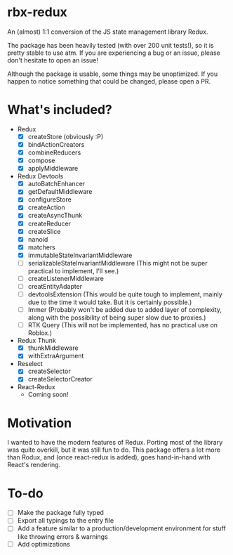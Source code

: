# rbx-redux
An (almost) 1:1 conversion of the JS state management library Redux.

The package has been heavily tested (with over 200 unit tests!), so it is pretty stable to use atm. If you are experiencing a bug or an issue, please don't hesitate to open an issue!

Although the package is usable, some things may be unoptimized. If you happen to notice something that could be changed, please open a PR.

# What's included?

* Redux
    - [x] createStore (obviously :P)
    - [x] bindActionCreators
    - [x] combineReducers
    - [x] compose
    - [x] applyMiddleware

* Redux Devtools
    - [x] autoBatchEnhancer
    - [x] getDefaultMiddleware
    - [x] configureStore
    - [x] createAction
    - [x] createAsyncThunk
    - [x] createReducer
    - [x] createSlice
    - [x] nanoid
    - [x] matchers
    - [x] immutableStateInvariantMiddleware
    - [ ] serializableStateInvariantMiddleware (This might not be super practical to implement, I'll see.)
    - [ ] createListenerMiddleware
    - [ ] creatEntityAdapter
    - [ ] devtoolsExtension (This would be quite tough to implement, mainly due to the time it would take. But it is certainly possible.)
    - [ ] Immer (Probably won't be added due to added layer of complexity, along with the possibility of being super slow due to proxies.)
    - [ ] RTK Query (This will not be implemented, has no practical use on Roblox.)

* Redux Thunk
    - [x] thunkMiddleware
    - [x] withExtraArgument

* Reselect
    - [x] createSelector
    - [x] createSelectorCreator

* React-Redux
    - Coming soon!

# Motivation
I wanted to have the modern features of Redux. Porting most of the library was quite overkill, but it was still fun to do. This package offers a lot more than Rodux, and (once react-redux is added), goes hand-in-hand with React's rendering.

# To-do
- [ ] Make the package fully typed
- [ ] Export all typings to the entry file
- [ ] Add a feature similar to a production/development environment for stuff like throwing errors & warnings
- [ ] Add optimizations
